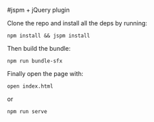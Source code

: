 #jspm + jQuery plugin

Clone the repo and install all the deps by running:

```
npm install && jspm install
```

Then build the bundle:
```
npm run bundle-sfx
```

Finally open the page with:
```
open index.html
```
or
```
npm run serve
```



